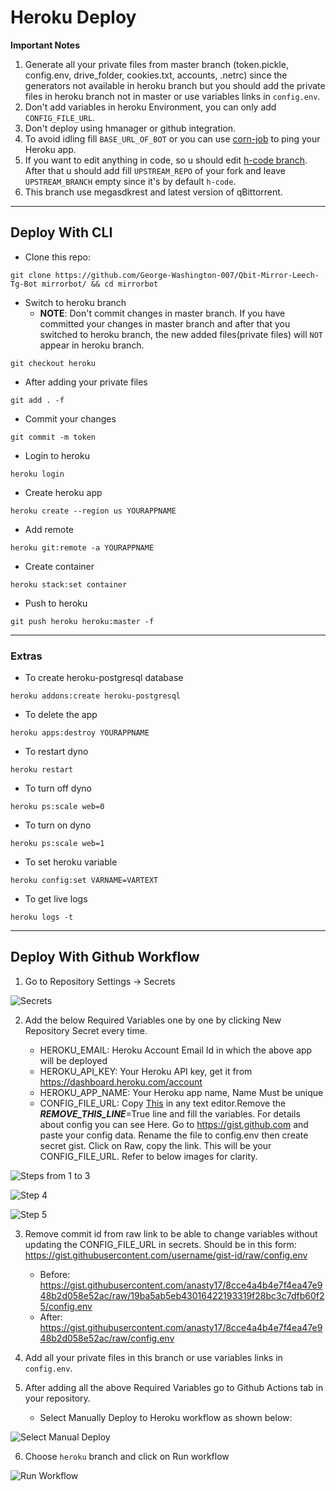# Heroku Deploy

**Important Notes**
1. Generate all your private files from master branch (token.pickle, config.env, drive_folder, cookies.txt, accounts, .netrc) since the generators not available in heroku branch but you should add the private files in heroku branch not in master or use variables links in `config.env`.
2. Don't add variables in heroku Environment, you can only add `CONFIG_FILE_URL`.
3. Don't deploy using hmanager or github integration.
4. To avoid idling fill `BASE_URL_OF_BOT` or you can use [corn-job](http://cron-job.org) to ping your Heroku app.
5. If you want to edit anything in code, so u should edit [h-code branch](https://github.com/anasty17/mirror-leech-telegram-bot/tree/h-code). After that u should add fill `UPSTREAM_REPO` of your fork and leave `UPSTREAM_BRANCH` empty since it's by default `h-code`.
6. This branch use megasdkrest and latest version of qBittorrent.

------

## Deploy With CLI

- Clone this repo:
```
git clone https://github.com/George-Washington-007/Qbit-Mirror-Leech-Tg-Bot mirrorbot/ && cd mirrorbot
```
- Switch to heroku branch
  - **NOTE**: Don't commit changes in master branch. If you have committed your changes in master branch and after that you switched to heroku branch, the new added files(private files) will `NOT` appear in heroku branch.
```
git checkout heroku
```
- After adding your private files
```
git add . -f
```
- Commit your changes
```
git commit -m token
```
- Login to heroku
```
heroku login
```
- Create heroku app
```
heroku create --region us YOURAPPNAME
```
- Add remote
```
heroku git:remote -a YOURAPPNAME
```
- Create container
```
heroku stack:set container
```
- Push to heroku
```
git push heroku heroku:master -f
```

------

### Extras

- To create heroku-postgresql database
```
heroku addons:create heroku-postgresql
```
- To delete the app
```
heroku apps:destroy YOURAPPNAME
```
- To restart dyno
```
heroku restart
```
- To turn off dyno
```
heroku ps:scale web=0
```
- To turn on dyno
```
heroku ps:scale web=1
```
- To set heroku variable
```
heroku config:set VARNAME=VARTEXT
```
- To get live logs
```
heroku logs -t
```

------

## Deploy With Github Workflow

1. Go to Repository Settings -> Secrets

![Secrets](https://telegra.ph/file/9d6ed26f8981c2d2f226c.jpg)

2. Add the below Required Variables one by one by clicking New Repository Secret every time.

   - HEROKU_EMAIL: Heroku Account Email Id in which the above app will be deployed
   - HEROKU_API_KEY: Your Heroku API key, get it from https://dashboard.heroku.com/account
   - HEROKU_APP_NAME: Your Heroku app name, Name Must be unique
   - CONFIG_FILE_URL: Copy [This](https://raw.githubusercontent.com/anasty17/mirror-leech-telegram-bot/master/config_sample.env) in any text editor.Remove the _____REMOVE_THIS_LINE_____=True line and fill the variables. For details about config you can see Here. Go to https://gist.github.com and paste your config data. Rename the file to config.env then create secret gist. Click on Raw, copy the link. This will be your CONFIG_FILE_URL. Refer to below images for clarity.

![Steps from 1 to 3](https://telegra.ph/file/2a27cf34dc0bdba885de9.jpg)

![Step 4](https://telegra.ph/file/fb3b92a1d2c3c1b612ad0.jpg)

![Step 5](https://telegra.ph/file/f0b208e4ea980b575dbe2.jpg)

3. Remove commit id from raw link to be able to change variables without updating the CONFIG_FILE_URL in secrets. Should be in this form: https://gist.githubusercontent.com/username/gist-id/raw/config.env
   - Before: https://gist.githubusercontent.com/anasty17/8cce4a4b4e7f4ea47e948b2d058e52ac/raw/19ba5ab5eb43016422193319f28bc3c7dfb60f25/config.env
   - After: https://gist.githubusercontent.com/anasty17/8cce4a4b4e7f4ea47e948b2d058e52ac/raw/config.env

4. Add all your private files in this branch or use variables links in `config.env`.

5. After adding all the above Required Variables go to Github Actions tab in your repository.
   - Select Manually Deploy to Heroku workflow as shown below:

![Select Manual Deploy](https://telegra.ph/file/cff1c24de42c271b23239.jpg)

6. Choose `heroku` branch and click on Run workflow

![Run Workflow](https://telegra.ph/file/f44c7465d58f9f046328b.png)

